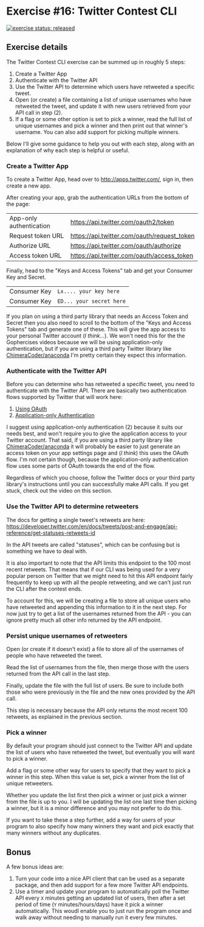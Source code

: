 # Exercise #16: Twitter Contest CLI

[![exercise status: released](https://img.shields.io/badge/exercise%20status-released-green.svg?style=for-the-badge)](https://gophercises.com/exercises/twitter)

## Exercise details

The Twitter Contest CLI exercise can be summed up in roughly 5 steps:

1.  Create a Twitter App
2.  Authenticate with the Twitter API
3.  Use the Twitter API to determine which users have retweeted a specific tweet.
4.  Open (or create) a file containing a list of unique usernames who have retweeted the tweet, and update it with new users retrieved from your API call in step (2).
5.  If a flag or some other option is set to pick a winner, read the full list of unique usernames and pick a winner and then print out that winner's username. You can also add support for picking multiple winners.

Below I'll give some guidance to help you out with each step, along with an explanation of why each step is helpful or useful.

### Create a Twitter App

To create a Twitter App, head over to <http://apps.twitter.com/>, sign in, then create a new app.

After creating your app, grab the authentication URLs from the bottom of the page:

|                         |                                             |
|-------------------------|---------------------------------------------|
| App-only authentication | https://api.twitter.com/oauth2/token        |
| Request token URL       | https://api.twitter.com/oauth/request_token |
| Authorize URL           | https://api.twitter.com/oauth/authorize     |
| Access token URL        | https://api.twitter.com/oauth/access_token  |

Finally, head to the "Keys and Access Tokens" tab and get your Consumer Key and Secret.

|              |                          |
|--------------|--------------------------|
| Consumer Key | `Lx.... your key here`   |
| Consumer Key | `ED... your secret here` |

If you plan on using a third party library that needs an Access Token and Secret then you also need to scroll to the bottom of the "Keys and Access Tokens" tab and generate one of these. This will give the app access to your personal Twitter account (*I think...*). We won't need this for the the Gophercises videos because we will be using application-only authentication, but if you are using a third party Twitter library like [ChimeraCoder/anaconda](https://github.com/ChimeraCoder/anaconda) I'm pretty certain they expect this information.


### Authenticate with the Twitter API

Before you can determine who has retweeted a specific tweet, you need to authenticate with the Twitter API. There are basically two authentication flows supported by Twitter that will work here:

1.  [Using OAuth](https://developer.twitter.com/en/docs/basics/authentication/overview/using-oauth)
2.  [Application-only Authentication](https://developer.twitter.com/en/docs/basics/authentication/overview/application-only)

I suggest using application-only authentication (2) because it suits our needs best, and won't require you to give the application access to your Twitter account. That said, if you are using a third party library like [ChimeraCoder/anaconda](https://github.com/ChimeraCoder/anaconda) it will probably be easier to just generate an access token on your app settings page and (*I think*) this uses the OAuth flow. I'm not certain though, because the application-only authentication flow uses some parts of OAuth towards the end of the flow.

Regardless of which you choose, follow the Twitter docs or your third party library's instructions until you can successfully make API calls. If you get stuck, check out the video on this section.


### Use the Twitter API to determine retweeters

The docs for getting a single tweet's retweets are here: <https://developer.twitter.com/en/docs/tweets/post-and-engage/api-reference/get-statuses-retweets-id>

In the API tweets are called "statuses", which can be confusing but is something we have to deal with.

It is also important to note that the API limits this endpoint to the 100 most recent retweets. That means that if our CLI was being used for a very popular person on Twitter that we might need to hit this API endpoint fairly frequently to keep up with all the people retweeting, and we can't just run the CLI after the contest ends.

To account for this, we will be creating a file to store all unique users who have retweeted and appending this information to it in the next step. For now just try to get a list of the usernames returned from the API - you can ignore pretty much all other info returned by the API endpoint.

### Persist unique usernames of retweeters

Open (or create if it doesn't exist) a file to store all of the usernames of people who have retweeted the tweet.

Read the list of usernames from the file, then merge those with the users returned from the API call in the last step.

Finally, update the file with the full list of users. Be sure to include both those who were previously in the file and the new ones provided by the API call.

This step is necessary because the API only returns the most recent 100 retweets, as explained in the previous section.


### Pick a winner

By default your program should just connect to the Twitter API and update the list of users who have retweeted the tweet, but eventually you will want to pick a winner.

Add a flag or some other way for users to specify that they want to pick a winner in this step. When this value is set, pick a winner from the list of unique retweeters.

Whether you update the list first then pick a winner or just pick a winner from the file is up to you. I will be updating the list one last time then picking a winner, but it is a minor difference and you may not prefer to do this.

If you want to take these a step further, add a way for users of your program to also specify how many winners they want and pick exactly that many winners without any duplicates.


## Bonus

A few bonus ideas are:

1. Turn your code into a nice API client that can be used as a separate package, and then add support for a few more Twitter API endpoints.
2. Use a timer and update your program to automatically poll the Twitter API every `X` minutes getting an updated list of users, then after a set period of time (`Y` minutes/hours/days) have it pick a winner automatically. This woudl enable you to just run the program once and walk away without needing to manually run it every few minutes.
